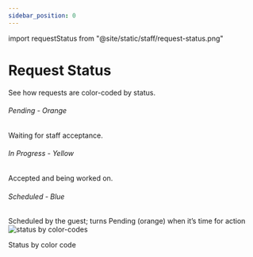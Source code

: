 ```yaml
---
sidebar_position: 0
---
```


import requestStatus from "@site/static/staff/request-status.png"

# Request Status

See how requests are color-coded by status.

<h6 style={{backgroundColor:"orange", width:120}}>Pending - Orange</h6> Waiting for staff acceptance.

<h6 style={{backgroundColor:"yellow", width:140}}>In Progress - Yellow</h6> Accepted and being worked on.

<h6 style={{backgroundColor:"#A4C2F4", width:120}}>Scheduled - Blue</h6> Scheduled by the guest; turns Pending (orange) when it’s time for action

<div style={{ display: 'flex', flexDirection: 'column', alignItems: 'center', marginTop: '20px', marginBottom: '20px' }}>
  <img
    src={requestStatus}
    alt="status by color-codes"
  />
  <p style={{ marginTop: '10px', fontSize: '14px', color: '#555' }}>Status by color code</p>
</div>